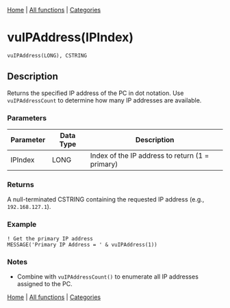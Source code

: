[Home](../index.md) | [All functions](index.md) | [Categories](../categories/index.md)

# vuIPAddress(IPIndex)

```Prototype
vuIPAddress(LONG), CSTRING
```


## Description
Returns the specified IP address of the PC in dot notation. Use `vuIPAddressCount` to determine how many IP addresses are available.

### Parameters

| Parameter | Data Type | Description                                  |
|-----------|-----------|----------------------------------------------|
| IPIndex   | LONG      | Index of the IP address to return (1 = primary) |

### Returns
A null-terminated CSTRING containing the requested IP address (e.g., `192.168.127.1`).

### Example

```Clarion
! Get the primary IP address
MESSAGE('Primary IP Address = ' & vuIPAddress(1))
```

### Notes
- Combine with `vuIPAddressCount()` to enumerate all IP addresses assigned to the PC.

[Home](../index.md) | [All functions](index.md) | [Categories](../categories/index.md)
